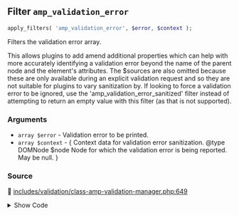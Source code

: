 ## Filter `amp_validation_error`

```php
apply_filters( 'amp_validation_error', $error, $context );
```

Filters the validation error array.

This allows plugins to add amend additional properties which can help with more accurately identifying a validation error beyond the name of the parent node and the element&#039;s attributes. The $sources are also omitted because these are only available during an explicit validation request and so they are not suitable for plugins to vary sanitization by. If looking to force a validation error to be ignored, use the &#039;amp_validation_error_sanitized&#039; filter instead of attempting to return an empty value with this filter (as that is not supported).

### Arguments

* `array $error` - Validation error to be printed.
* `array $context` - {     Context data for validation error sanitization.     @type DOMNode $node Node for which the validation error is being reported. May be null. }

### Source

:link: [includes/validation/class-amp-validation-manager.php:649](/includes/validation/class-amp-validation-manager.php#L649)

<details>
<summary>Show Code</summary>

```php
$error = apply_filters( 'amp_validation_error', $error, compact( 'node' ) );
```

</details>
